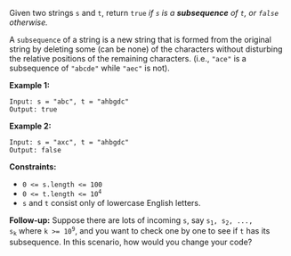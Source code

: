 Given two strings `s` and `t`, return `true` *if `s` is a **subsequence** of `t`, or `false` otherwise.*

A `subsequence` of a string is a new string that is formed from the original string by deleting some
(can be none) of the characters without disturbing the relative positions of the remaining characters.
(i.e., `"ace"` is a subsequence of `"abcde"` while `"aec"` is not).

**Example 1:**
```
Input: s = "abc", t = "ahbgdc"
Output: true
```
**Example 2:**
```
Input: s = "axc", t = "ahbgdc"
Output: false
```
**Constraints:**
* `0 <= s.length <= 100`
* <code>0 <= t.length <= 10<sup>4</sup></code>
* `s` and `t` consist only of lowercase English letters.

 **Follow-up:** Suppose there are lots of incoming `s`,
 say <code>s<sub>1</sub>, s<sub>2</sub>, ..., s<sub>k</sub></code> where <code>k >= 10<sup>9</sup></code>,
 and you want to check one by one to see if `t` has its subsequence.
 In this scenario, how would you change your code?
 